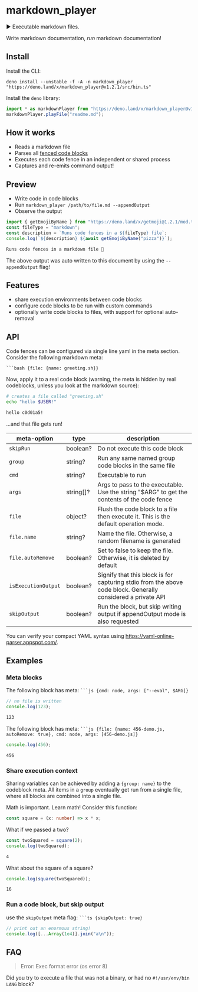 # markdown_player

▶️ Executable markdown files.

Write markdown documentation, _run_ markdown documentation!

## Install

Install the CLI:

`deno install --unstable -f -A -n markdown_player "https://deno.land/x/markdown_player@v1.2.1/src/bin.ts"`

Install the `deno` library:

```ts {skipRun: true}
import * as markdownPlayer from "https://deno.land/x/markdown_player@v1.2.1/src/mod.ts";
markdownPlayer.playFile("readme.md");
```

## How it works

- Reads a markdown file
- Parses all
  [fenced code blocks](https://www.markdownguide.org/extended-syntax/#fenced-code-blocks)
- Executes each code fence in an independent or shared process
- Captures and re-emits command output!

## Preview

- Write code in code blocks
- Run `markdown_player /path/to/file.md --appendOutput`
- Observe the output

```ts
import { getEmojiByName } from "https://deno.land/x/getmoji@1.2.1/mod.ts";
const fileType = "markdown";
const description = `Runs code fences in a ${fileType} file`;
console.log(`${description} ${await getEmojiByName("pizza")}`);
```

```txt {skipRun: true, isExecutionOutput: true}
Runs code fences in a markdown file 🍕
```

The above output was auto written to this document by using the `--appendOutput`
flag!

## Features

- share execution environments between code blocks
- configure code blocks to be run with custom commands
- optionally write code blocks to files, with support for optional auto-removal

## API

Code fences can be configured via single line yaml in the meta section. Consider
the following markdown meta:

`` ```bash {file: {name: greeting.sh}} ``

Now, apply it to a real code block (warning, the meta is hidden by real
codeblocks, unless you look at the markdown source):

```bash {file: {name: greeting.sh}}
# creates a file called "greeting.sh"
echo "hello $USER!"
```

```txt {skipRun: true, isExecutionOutput: true}
hello c0d01a5!
```

...and that file gets run!

| meta-option         | type       | description                                                                                                  |
| ------------------- | ---------- | ------------------------------------------------------------------------------------------------------------ |
| `skipRun`           | boolean?   | Do not execute this code block                                                                               |
| `group`             | string?    | Run any same named group code blocks in the same file                                                        |
| `cmd`               | string?    | Executable to run                                                                                            |
| `args`              | string\[]? | Args to pass to the executable. Use the string "$ARG" to get the contents of the code fence                  |
| `file`              | object?    | Flush the code block to a file then execute it. This is the default operation mode.                          |
| `file.name`         | string?    | Name the file. Otherwise, a random filename is generated                                                     |
| `file.autoRemove`   | boolean?   | Set to false to keep the file. Otherwise, it is deleted by default                                           |
| `isExecutionOutput` | boolean?   | Signify that this block is for capturing stdio from the above code block. Generally considered a private API |
| `skipOutput`        | boolean?   | Run the block, but skip writing output if appendOutput mode is also requested                                |

You can verify your compact YAML syntax using
https://yaml-online-parser.appspot.com/.

## Examples

### Meta blocks

The following block has meta: `` ```js {cmd: node, args: ["--eval", $ARG]} ``

```js {cmd: node, args: ["--eval", $ARG]}
// no file is written
console.log(123);
```

```txt {skipRun: true, isExecutionOutput: true}
123
```

The following block has meta:
`` ```js {file: {name: 456-demo.js, autoRemove: true}, cmd: node, args: [456-demo.js]} ``

```js {file: {name: 456-demo.js, autoRemove: true}, cmd: node, args: [456-demo.js]}
console.log(456);
```

```txt {skipRun: true, isExecutionOutput: true}
456
```

### Share execution context

Sharing variables can be achieved by adding a `{group: name}` to the codeblock
meta. All items in a `group` eventually get run from a single file, where all
blocks are combined into a single file.

Math is important. Learn math! Consider this function:

```ts {group: group_demo}
const square = (x: number) => x * x;
```

What if we passed a two?

```ts {group: group_demo}
const twoSquared = square(2);
console.log(twoSquared);
```

```txt {skipRun: true, isExecutionOutput: true}
4
```

What about the square of a square?

```ts {group: group_demo}
console.log(square(twoSquared));
```

```txt {skipRun: true, isExecutionOutput: true}
16
```

### Run a code block, but skip output

use the `skipOutput` meta flag: `` ```ts {skipOutput: true} ``

```ts {skipOutput: true}
// print out an enormous string!
console.log([...Array(1e4)].join("a\n"));
```

## FAQ

> Error: Exec format error (os error 8)

Did you try to execute a file that was not a binary, or had no
`#!/usr/env/bin LANG` block?
